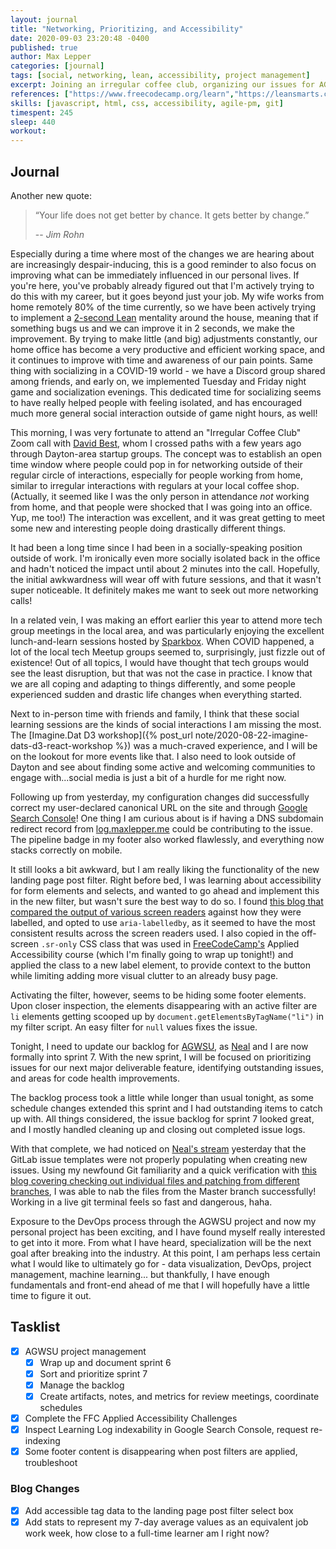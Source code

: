 ```yaml
---
layout: journal
title: "Networking, Prioritizing, and Accessibility"
date: 2020-09-03 23:20:48 -0400
published: true
author: Max Lepper
categories: [journal]
tags: [social, networking, lean, accessibility, project management]
excerpt: Joining an irregular coffee club, organizing our issues for AGWSU, blog improvements and accessibility, and adding the equivalent second job time commitment being devoted to this learning journey.
references: ["https://www.freecodecamp.org/learn","https://leansmarts.com/summary-2-second-lean/","https://search.google.com/search-console/about","www.linkedin.com/in/davidebest","https://seesparkbox.com/","https://agwsu.org/","https://www.linkedin.com/in/nealstrobl/","http://www.davidmacd.com/blog/select-box-label.html","https://www.twitch.tv/happydevelopment","http://nicolasgallagher.com/git-checkout-specific-files-from-another-branch/"]
skills: [javascript, html, css, accessibility, agile-pm, git]
timespent: 245
sleep: 440
workout: 
---
```


## Journal

Another new quote:

>“Your life does not get better by chance. It gets better by change.”
>
> -- <cite>Jim Rohn</cite>

Especially during a time where most of the changes we are hearing about are increasingly despair-inducing, this is a good reminder to also focus on improving what can be immediately influenced in our personal lives. If you're here, you've probably already figured out that I'm actively trying to do this with my career, but it goes beyond just your job. My wife works from home remotely 80% of the time currently, so we have been actively trying to implement a [2-second Lean]({{page.references[1]}}) mentality around the house, meaning that if something bugs us and we can improve it in 2 seconds, we make the improvement. By trying to make little (and big) adjustments constantly, our home office has become a very productive and efficient working space, and it continues to improve with time and awareness of our pain points. Same thing with socializing in a COVID-19 world - we have a Discord group shared among friends, and early on, we implemented Tuesday and Friday night game and socialization evenings. This dedicated time for socializing seems to have really helped people with feeling isolated, and has encouraged much more general social interaction outside of game night hours, as well!

This morning, I was very fortunate to attend an "Irregular Coffee Club" Zoom call with [David Best]({{page.references[3]}}), whom I crossed paths with a few years ago through Dayton-area startup groups. The concept was to establish an open time window where people could pop in for networking outside of their regular circle of interactions, especially for people working from home, similar to irregular interactions with regulars at your local coffee shop. (Actually, it seemed like I was the only person in attendance _not_ working from home, and that people were shocked that I was going into an office. Yup, me too!) The interaction was excellent, and it was great getting to meet some new and interesting people doing drastically different things.

It had been a long time since I had been in a socially-speaking position outside of work. I'm ironically even more socially isolated back in the office and hadn't noticed the impact until about 2 minutes into the call. Hopefully, the initial awkwardness will wear off with future sessions, and that it wasn't super noticeable. It definitely makes me want to seek out more networking calls!

In a related vein, I was making an effort earlier this year to attend more tech group meetings in the local area, and was particularly enjoying the excellent lunch-and-learn sessions hosted by [Sparkbox]({{page.references[4]}}). When COVID happened, a lot of the local tech Meetup groups seemed to, surprisingly, just fizzle out of existence! Out of all topics, I would have thought that tech groups would see the least disruption, but that was not the case in practice. I know that we are all coping and adapting to things differently, and some people experienced sudden and drastic life changes when everything started.

Next to in-person time with friends and family, I think that these social learning sessions are the kinds of social interactions I am missing the most. The [Imagine.Dat D3 workshop]({% post_url note/2020-08-22-imagine-dats-d3-react-workshop %}) was a much-craved experience, and I will be on the lookout for more events like that. I also need to look outside of Dayton and see about finding some active and welcoming communities to engage with...social media is just a bit of a hurdle for me right now.

Following up from yesterday, my configuration changes did successfully correct my user-declared canonical URL on the site and through [Google Search Console]({{page.references[2]}})! One thing I am curious about is if having a DNS subdomain redirect record from [log.maxlepper.me](log.maxlepper.me) could be contributing to the issue. The pipeline badge in my footer also worked flawlessly, and everything now stacks correctly on mobile.

It still looks a bit awkward, but I am really liking the functionality of the new landing page post filter. Right before bed, I was learning about accessibility for form elements and selects, and wanted to go ahead and implement this in the new filter, but wasn't sure the best way to do so. I found [this blog that compared the output of various screen readers]({{page.references[7]}}) against how they were labelled, and opted to use `aria-labelledby`, as it seemed to have the most consistent results across the screen readers used. I also copied in the off-screen `.sr-only` CSS class that was used in [FreeCodeCamp's]({{page.references[0]}}) Applied Accessibility course (which I'm finally going to wrap up tonight!) and applied the class to a new label element, to provide context to the button while limiting adding more visual clutter to an already busy page.

Activating the filter, however, seems to be hiding some footer elements. Upon closer inspection, the elements disappearing with an active filter are `li` elements getting scooped up by `document.getElementsByTagName("li")` in my filter script. An easy filter for `null` values fixes the issue.

Tonight, I need to update our backlog for [AGWSU]({{page.references[5]}}), as [Neal]({{page.references[6]}}) and I are now formally into sprint 7. With the new sprint, I will be focused on prioritizing issues for our next major deliverable feature, identifying outstanding issues, and areas for code health improvements.

The backlog process took a little while longer than usual tonight, as some schedule changes extended this sprint and I had outstanding items to catch up with. All things considered, the issue backlog for sprint 7 looked great, and I mostly handled cleaning up and closing out completed issue logs.

With that complete, we had noticed on [Neal's stream]({{page.references[8]}}) yesterday that the GitLab issue templates were not properly populating when creating new issues. Using my newfound Git familiarity and a quick verification with [this blog covering checking out individual files and patching from different branches]({{page.references[9]}}), I was able to nab the files from the Master branch successfully! Working in a live git terminal feels so fast and dangerous, haha.

Exposure to the DevOps process through the AGWSU project and now my personal project has been exciting, and I have found myself really interested to get into it more. From what I have heard, specialization will be the next goal after breaking into the industry. At this point, I am perhaps less certain what I would like to ultimately go for - data visualization, DevOps, project management, machine learning... but thankfully, I have enough fundamentals and front-end ahead of me that I will hopefully have a little time to figure it out.

## Tasklist

- [x] AGWSU project management
  - [x] Wrap up and document sprint 6
  - [x] Sort and prioritize sprint 7
  - [x] Manage the backlog
  - [x] Create artifacts, notes, and metrics for review meetings, coordinate schedules
- [x] Complete the FFC Applied Accessibility Challenges
- [x] Inspect Learning Log indexability in Google Search Console, request re-indexing
- [x] Some footer content is disappearing when post filters are applied, troubleshoot

### Blog Changes
- [x] Add accessible tag data to the landing page post filter select box
- [x] Add stats to represent my 7-day average values as an equivalent job work week, how close to a full-time learner am I right now?